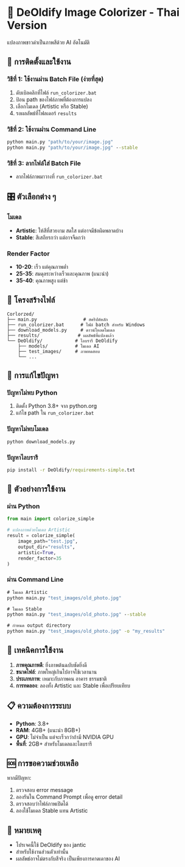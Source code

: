 # 🎨 DeOldify Image Colorizer - Thai Version

แปลงภาพขาวดำเป็นภาพสีด้วย AI อัตโนมัติ

## 🚀 การติดตั้งและใช้งาน

### วิธีที่ 1: ใช้งานผ่าน Batch File (ง่ายที่สุด)
1. ดับเบิลคลิกที่ไฟล์ `run_colorizer.bat`
2. ป้อน path ของไฟล์ภาพที่ต้องการแปลง
3. เลือกโมเดล (Artistic หรือ Stable)
4. รอผลลัพธ์ที่โฟลเดอร์ `results`

### วิธีที่ 2: ใช้งานผ่าน Command Line
```cmd
python main.py "path/to/your/image.jpg"
python main.py "path/to/your/image.jpg" --stable
```

### วิธีที่ 3: ลากไฟล์ใส่ Batch File
- ลากไฟล์ภาพมาวางที่ `run_colorizer.bat`

## 🎛️ ตัวเลือกต่าง ๆ

### โมเดล
- **Artistic**: ให้สีที่สวยงาม สดใส แต่อาจมีข้อผิดพลาดบ้าง
- **Stable**: สีเสถียรกว่า แต่อาจจืดกว่า

### Render Factor
- **10-20**: เร็ว แต่คุณภาพต่ำ
- **25-35**: สมดุลระหว่างเร็วและคุณภาพ (แนะนำ)
- **35-40**: คุณภาพสูง แต่ช้า

## 📁 โครงสร้างไฟล์

```
Corlorzed/
├── main.py                 # สคริปต์หลัก
├── run_colorizer.bat      # ไฟล์ batch สำหรับ Windows
├── download_models.py     # ดาวน์โหลดโมเดล
├── results/              # ผลลัพธ์ที่แปลงแล้ว
└── DeOldify/            # ไลบรารี DeOldify
    ├── models/          # โมเดล AI
    ├── test_images/     # ภาพทดสอบ
    └── ...
```

## 🔧 การแก้ไขปัญหา

### ปัญหาไม่พบ Python
1. ติดตั้ง Python 3.8+ จาก python.org
2. แก้ไข path ใน `run_colorizer.bat`

### ปัญหาไม่พบโมเดล
```cmd
python download_models.py
```

### ปัญหาไลบรารี
```cmd
pip install -r DeOldify/requirements-simple.txt
```

## 📸 ตัวอย่างการใช้งาน

### ผ่าน Python
```python
from main import colorize_simple

# แปลงภาพด้วยโมเดล Artistic
result = colorize_simple(
    image_path="test.jpg",
    output_dir="results",
    artistic=True,
    render_factor=35
)
```

### ผ่าน Command Line
```cmd
# โมเดล Artistic
python main.py "test_images/old_photo.jpg"

# โมเดล Stable
python main.py "test_images/old_photo.jpg" --stable

# กำหนด output directory
python main.py "test_images/old_photo.jpg" -o "my_results"
```

## 🎯 เทคนิคการใช้งาน

1. **ภาพคุณภาพดี**: ยิ่งภาพต้นฉบับชัดยิ่งดี
2. **ขนาดไฟล์**: ภาพใหญ่เกินไปอาจใช้เวลานาน
3. **ประเภทภาพ**: เหมาะกับภาพคน อาคาร ธรรมชาติ
4. **การทดลอง**: ลองทั้ง Artistic และ Stable เพื่อเปรียบเทียบ

## 📋 ความต้องการระบบ

- **Python**: 3.8+
- **RAM**: 4GB+ (แนะนำ 8GB+)
- **GPU**: ไม่จำเป็น แต่จะเร็วกว่าถ้ามี NVIDIA GPU
- **พื้นที่**: 2GB+ สำหรับโมเดลและไลบรารี

## 🆘 การขอความช่วยเหลือ

หากมีปัญหา:
1. ตรวจสอบ error message
2. ลองรันใน Command Prompt เพื่อดู error detail
3. ตรวจสอบว่าไฟล์ภาพเปิดได้
4. ลองใช้โมเดล Stable แทน Artistic

## 📝 หมายเหตุ

- โปรเจคนี้ใช้ DeOldify ของ jantic
- สำหรับใช้งานส่วนตัวเท่านั้น
- ผลลัพธ์อาจไม่ตรงกับสีจริง เป็นเพียงการคาดเดาของ AI
